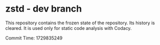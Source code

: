 # zstd - dev branch

This repository contains the frozen state of the repository.
Its history is cleared. It is used only for static code
analysis with Codacy.

Commit Time: 1729835249
